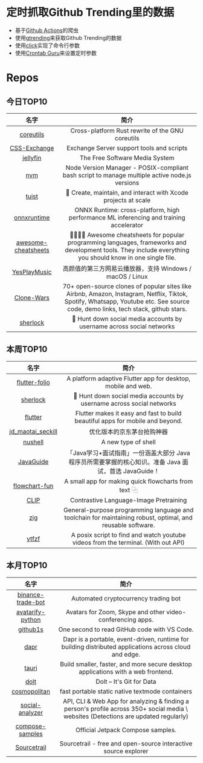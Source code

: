 # 定时抓取Github Trending里的数据
* 基于[Github Actions](https://docs.github.com/en/actions)的爬虫
* 使用[gtrending](https://github.com/hedythedev/gtrending)来获取Github Trending的数据
* 使用[click](https://github.com/pallets/click)实现了命令行参数
* 使用[Crontab Guru](https://crontab.guru/)来设置定时参数

# Repos
## 今日TOP10 
<!-- START OF DAILY_TOP10_REPOS -->
| 名字 | 简介 |
| :----: | :----: |
| [coreutils](https://github.com/uutils/coreutils) | Cross-platform Rust rewrite of the GNU coreutils |
| [CSS-Exchange](https://github.com/microsoft/CSS-Exchange) | Exchange Server support tools and scripts |
| [jellyfin](https://github.com/jellyfin/jellyfin) | The Free Software Media System |
| [nvm](https://github.com/nvm-sh/nvm) | Node Version Manager - POSIX-compliant bash script to manage multiple active node.js versions |
| [tuist](https://github.com/tuist/tuist) | 🚀 Create, maintain, and interact with Xcode projects at scale |
| [onnxruntime](https://github.com/microsoft/onnxruntime) | ONNX Runtime: cross-platform, high performance ML inferencing and training accelerator |
| [awesome-cheatsheets](https://github.com/LeCoupa/awesome-cheatsheets) | 👩‍💻👨‍💻 Awesome cheatsheets for popular programming languages, frameworks and development tools. They include everything you should know in one single file. |
| [YesPlayMusic](https://github.com/qier222/YesPlayMusic) | 高颜值的第三方网易云播放器，支持 Windows / macOS / Linux |
| [Clone-Wars](https://github.com/GorvGoyl/Clone-Wars) | 70+ open-source clones of popular sites like Airbnb, Amazon, Instagram, Netflix, Tiktok, Spotify, Whatsapp, Youtube etc. See source code, demo links, tech stack, github stars. |
| [sherlock](https://github.com/sherlock-project/sherlock) | 🔎 Hunt down social media accounts by username across social networks |
<!-- END OF DAILY_TOP10_REPOS -->

## 本周TOP10
<!-- START OF WEEKLY_TOP10_REPOS -->
| 名字 | 简介 |
| :----: | :----: |
| [flutter-folio](https://github.com/gskinnerTeam/flutter-folio) | A platform adaptive Flutter app for desktop, mobile and web. |
| [sherlock](https://github.com/sherlock-project/sherlock) | 🔎 Hunt down social media accounts by username across social networks |
| [flutter](https://github.com/flutter/flutter) | Flutter makes it easy and fast to build beautiful apps for mobile and beyond. |
| [jd_maotai_seckill](https://github.com/muguruzawang/jd_maotai_seckill) | 优化版本的京东茅台抢购神器 |
| [nushell](https://github.com/nushell/nushell) | A new type of shell |
| [JavaGuide](https://github.com/Snailclimb/JavaGuide) | 「Java学习+面试指南」一份涵盖大部分 Java 程序员所需要掌握的核心知识。准备 Java 面试，首选 JavaGuide！ |
| [flowchart-fun](https://github.com/tone-row/flowchart-fun) | A small app for making quick flowcharts from text ⿻ |
| [CLIP](https://github.com/openai/CLIP) | Contrastive Language-Image Pretraining |
| [zig](https://github.com/ziglang/zig) | General-purpose programming language and toolchain for maintaining robust, optimal, and reusable software. |
| [ytfzf](https://github.com/pystardust/ytfzf) | A posix script to find and watch youtube videos from the terminal. (With out API) |
<!-- END OF WEEKLY_TOP10_REPOS -->

## 本月TOP10
<!-- START OF MONTHLY_TOP10_REPOS -->
| 名字 | 简介 |
| :----: | :----: |
| [binance-trade-bot](https://github.com/edeng23/binance-trade-bot) | Automated cryptocurrency trading bot |
| [avatarify-python](https://github.com/alievk/avatarify-python) | Avatars for Zoom, Skype and other video-conferencing apps. |
| [github1s](https://github.com/conwnet/github1s) | One second to read GitHub code with VS Code. |
| [dapr](https://github.com/dapr/dapr) | Dapr is a portable, event-driven, runtime for building distributed applications across cloud and edge. |
| [tauri](https://github.com/tauri-apps/tauri) | Build smaller, faster, and more secure desktop applications with a web frontend. |
| [dolt](https://github.com/dolthub/dolt) | Dolt – It's Git for Data |
| [cosmopolitan](https://github.com/jart/cosmopolitan) | fast portable static native textmode containers |
| [social-analyzer](https://github.com/qeeqbox/social-analyzer) | API, CLI & Web App for analyzing & finding a person's profile across 350+ social media \ websites (Detections are updated regularly) |
| [compose-samples](https://github.com/android/compose-samples) | Official Jetpack Compose samples. |
| [Sourcetrail](https://github.com/CoatiSoftware/Sourcetrail) | Sourcetrail - free and open-source interactive source explorer |
<!-- END OF MONTHLY_TOP10_REPOS -->
